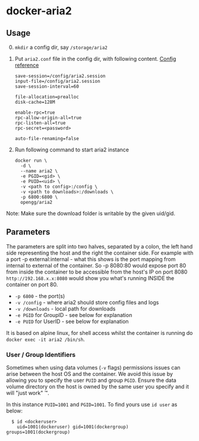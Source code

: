 # docker-aria2

## Usage

0. `mkdir` a config dir, say `/storage/aria2`

0. Put `aria2.conf` file in the config dir, with following content.
[Config reference](https://aria2.github.io/manual/en/html/aria2c.html#aria2-conf)

    ```
    save-session=/config/aria2.session
    input-file=/config/aria2.session
    save-session-interval=60

    file-allocation=prealloc
    disk-cache=128M

    enable-rpc=true
    rpc-allow-origin-all=true
    rpc-listen-all=true
    rpc-secret=<password>

    auto-file-renaming=false
    ```
0. Run following command to start aria2 instance

    ```
    docker run \
      -d \
      --name aria2 \
      -e PGID=<gid> \
      -e PUID=<uid> \
      -v <path to config>:/config \
      -v <path to downloads>:/downloads \
      -p 6800:6800 \
      opengg/aria2
    ```

Note:
Make sure the download folder is writable by the given uid/gid.

## Parameters

The parameters are split into two halves, separated by a colon, the left hand side representing the host and the right the container side.
For example with a port -p external:internal - what this shows is the port mapping from internal to external of the container.
So -p 8080:80 would expose port 80 from inside the container to be accessible from the host's IP on port 8080
`http://192.168.x.x:8080` would show you what's running INSIDE the container on port 80.


* `-p 6800` - the port(s)
* `-v /config` - where aria2 should store config files and logs
* `-v /downloads` - local path for downloads
* `-e PGID` for GroupID - see below for explanation
* `-e PUID` for UserID - see below for explanation

It is based on alpine linux, for shell access whilst the container is running do `docker exec -it aria2 /bin/sh`.

### User / Group Identifiers

Sometimes when using data volumes (`-v` flags) permissions issues can arise between the host OS and the container. We avoid this issue by allowing you to specify the user `PUID` and group `PGID`. Ensure the data volume directory on the host is owned by the same user you specify and it will "just work" ™.

In this instance `PUID=1001` and `PGID=1001`. To find yours use `id user` as below:

```
  $ id <dockeruser>
    uid=1001(dockeruser) gid=1001(dockergroup) groups=1001(dockergroup)
```
